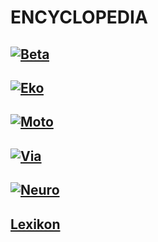 # ENCYCLOPEDIA

## [![Beta](/Beta/Beta_Icon.png)](/encyclopedia/Beta/WhatBeta)

## [![Eko](/Eko/Eko_Icon.png)](/encyclopedia/eko/EcoOverview)

## [![Moto](/Moto/Moto_Icon.png)](/encyclopedia/Moto/MotoOverview)

## [![Via](/Via/Via_Icon.png)](/encyclopedia/Via/ViaOverview)

## [![Neuro](/Neuro/Neuro_Icon.png)](/encyclopedia/Neuro/NeuroOverview)

## [Lexikon](/encyclopedia/Lexikon)